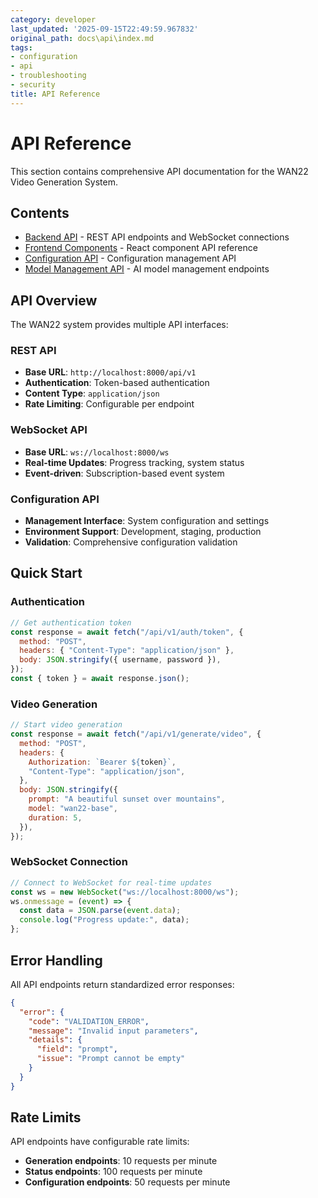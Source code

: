 ```yaml
---
category: developer
last_updated: '2025-09-15T22:49:59.967832'
original_path: docs\api\index.md
tags:
- configuration
- api
- troubleshooting
- security
title: API Reference
---
```


# API Reference

This section contains comprehensive API documentation for the WAN22 Video Generation System.

## Contents

- [Backend API](backend-api.md) - REST API endpoints and WebSocket connections
- [Frontend Components](frontend-components.md) - React component API reference
- [Configuration API](configuration-api.md) - Configuration management API
- [Model Management API](model-management-api.md) - AI model management endpoints

## API Overview

The WAN22 system provides multiple API interfaces:

### REST API

- **Base URL**: `http://localhost:8000/api/v1`
- **Authentication**: Token-based authentication
- **Content Type**: `application/json`
- **Rate Limiting**: Configurable per endpoint

### WebSocket API

- **Base URL**: `ws://localhost:8000/ws`
- **Real-time Updates**: Progress tracking, system status
- **Event-driven**: Subscription-based event system

### Configuration API

- **Management Interface**: System configuration and settings
- **Environment Support**: Development, staging, production
- **Validation**: Comprehensive configuration validation

## Quick Start

### Authentication

```javascript
// Get authentication token
const response = await fetch("/api/v1/auth/token", {
  method: "POST",
  headers: { "Content-Type": "application/json" },
  body: JSON.stringify({ username, password }),
});
const { token } = await response.json();
```

### Video Generation

```javascript
// Start video generation
const response = await fetch("/api/v1/generate/video", {
  method: "POST",
  headers: {
    Authorization: `Bearer ${token}`,
    "Content-Type": "application/json",
  },
  body: JSON.stringify({
    prompt: "A beautiful sunset over mountains",
    model: "wan22-base",
    duration: 5,
  }),
});
```

### WebSocket Connection

```javascript
// Connect to WebSocket for real-time updates
const ws = new WebSocket("ws://localhost:8000/ws");
ws.onmessage = (event) => {
  const data = JSON.parse(event.data);
  console.log("Progress update:", data);
};
```

## Error Handling

All API endpoints return standardized error responses:

```json
{
  "error": {
    "code": "VALIDATION_ERROR",
    "message": "Invalid input parameters",
    "details": {
      "field": "prompt",
      "issue": "Prompt cannot be empty"
    }
  }
}
```

## Rate Limits

API endpoints have configurable rate limits:

- **Generation endpoints**: 10 requests per minute
- **Status endpoints**: 100 requests per minute
- **Configuration endpoints**: 50 requests per minute
